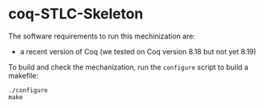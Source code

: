 # coq-STLC-Skeleton

The software requirements to run this mechinization are:
  - a recent version of Coq (we tested on Coq version 8.18 but not yet 8.19)

To build and check the mechanization, run the `configure` script to build a makefile:

```
./configure
make
```

